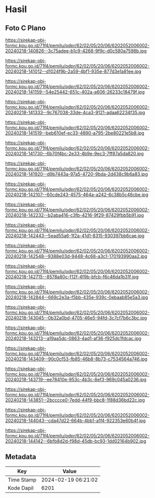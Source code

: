 # Hasil

## Foto C Plano

https://sirekap-obj-formc.kpu.go.id/71f4/pemilu/pdpr/62/02/05/20/06/6202052006002-20240218-140826--3c75adee-b1c9-4268-9f9c-d0c580a7598b.jpg

https://sirekap-obj-formc.kpu.go.id/71f4/pemilu/pdpr/62/02/05/20/06/6202052006002-20240218-141012--d1024f9b-2a59-4bf1-935e-877d3e1a81ee.jpg

https://sirekap-obj-formc.kpu.go.id/71f4/pemilu/pdpr/62/02/05/20/06/6202052006002-20240218-141159--54e25442-651c-402a-a606-26233c18479f.jpg

https://sirekap-obj-formc.kpu.go.id/71f4/pemilu/pdpr/62/02/05/20/06/6202052006002-20240218-141333--9c767038-33de-4ca3-9121-adaa62234f35.jpg

https://sirekap-obj-formc.kpu.go.id/71f4/pemilu/pdpr/62/02/05/20/06/6202052006002-20240218-141519--beb610ef-ec33-4890-a795-2be80221e5b8.jpg

https://sirekap-obj-formc.kpu.go.id/71f4/pemilu/pdpr/62/02/05/20/06/6202052006002-20240218-141730--6b70f4bc-2e33-4b9e-9ec3-7ff87a5da820.jpg

https://sirekap-obj-formc.kpu.go.id/71f4/pemilu/pdpr/62/02/05/20/06/6202052006002-20240218-141920--d9b7443a-97a5-4720-9bda-2d438c9b6a83.jpg

https://sirekap-obj-formc.kpu.go.id/71f4/pemilu/pdpr/62/02/05/20/06/6202052006002-20240218-142107--60cde243-4575-464a-a242-6c38b5c46cbe.jpg

https://sirekap-obj-formc.kpu.go.id/71f4/pemilu/pdpr/62/02/05/20/06/6202052006002-20240218-142232--b2aba416-c3fb-4216-9f29-87429fbb5b91.jpg

https://sirekap-obj-formc.kpu.go.id/71f4/pemilu/pdpr/62/02/05/20/06/6202052006002-20240218-142443--5ead55a6-1f2a-41d1-8315-930397bb6cae.jpg

https://sirekap-obj-formc.kpu.go.id/71f4/pemilu/pdpr/62/02/05/20/06/6202052006002-20240218-142548--9388e03d-9448-4c68-a3c1-170193990aa2.jpg

https://sirekap-obj-formc.kpu.go.id/71f4/pemilu/pdpr/62/02/05/20/06/6202052006002-20240218-142715--8578a80c-f12f-4f9b-bfcb-f6c46da1b31f.jpg

https://sirekap-obj-formc.kpu.go.id/71f4/pemilu/pdpr/62/02/05/20/06/6202052006002-20240218-142844--669c2e3a-f5bb-435e-939c-0ebaab85e5a3.jpg

https://sirekap-obj-formc.kpu.go.id/71f4/pemilu/pdpr/62/02/05/20/06/6202052006002-20240218-143045--0b32a0bd-4705-46e5-94fd-3c7cf7b6c3bc.jpg

https://sirekap-obj-formc.kpu.go.id/71f4/pemilu/pdpr/62/02/05/20/06/6202052006002-20240218-143213--a19aa5dc-0863-4ad1-af36-f925dc1fdcac.jpg

https://sirekap-obj-formc.kpu.go.id/71f4/pemilu/pdpr/62/02/05/20/06/6202052006002-20240218-143409--90c0cf53-fb85-46b8-8b73-c7534564a746.jpg

https://sirekap-obj-formc.kpu.go.id/71f4/pemilu/pdpr/62/02/05/20/06/6202052006002-20240218-143719--ee78410e-953c-4b3c-8ef3-969c045a0236.jpg

https://sirekap-obj-formc.kpu.go.id/71f4/pemilu/pdpr/62/02/05/20/06/6202052006002-20240218-143851--2bcccce0-7edd-44f9-bbc8-1f88d36bd22c.jpg

https://sirekap-obj-formc.kpu.go.id/71f4/pemilu/pdpr/62/02/05/20/06/6202052006002-20240218-144043--cda47d22-664b-4bb1-a1f4-922353e60b4f.jpg

https://sirekap-obj-formc.kpu.go.id/71f4/pemilu/pdpr/62/02/05/20/06/6202052006002-20240218-144142--6bfb8d2d-f98d-45db-bc93-1dd02164b902.jpg


## Metadata

| Key        | Value               |
| ---------- | ------------------- |
| Time Stamp | 2024-02-19 06:21:02 |
| Kode Dapil | 6201                |



